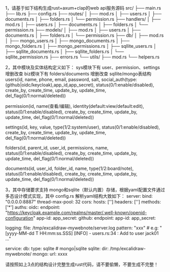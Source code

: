 1，请基于如下结构生成rust+axum+clap的web api服务源码
src/
├── main.rs
├── lib.rs
├── config.rs
├── routes/
│   ├── mod.rs
│   ├── users.rs
│   ├── documents.rs
│   ├── folders.rs
│   └── permission.rs
├── handlers/
│   ├── mod.rs
│   ├── users.rs
│   ├── documents.rs
│   ├── folders.rs
│   └── permission.rs
├── models/
│   ├── mod.rs
│   ├── users.rs
│   ├── documents.rs
│   ├── folders.rs
│   └── permission.rs
├── db/
│   ├── mod.rs
│   ├── mongo_users.rs
│   ├── mongo_documents.rs
│   ├── mongo_folders.rs
│   ├── mongo_permissions.rs
│   ├── sqllite_users.rs
│   ├── sqllite_documents.rs
│   ├── sqllite_folders.rs
│   └── sqllite_permission.rs
├── errors.rs
└── utils/
    ├── mod.rs
    └── helpers.rs

2，其中模块及实体结构定义如下：
sys模块下有 user、permission、settings 增删改查
biz模块下有 folders/documents 增删改查
sqllite/mongo表结构
users(id, name, phone, email, password, salt, social_auth(type:(github|oidc/keycloak),app_id,app_secret), status(0/1:enable/disabled), create_by, create_time, update_by, update_time, del_flag(0/1:normal/deleted))

permission(id, name(查看/编辑), identity(default:view/default:edit), status(0/1:enable/disabled), create_by, create_time, update_by, update_time, del_flag(0/1:normal/deleted))

settings(id, key, value, type(1/2:system/user), status(0/1:enable/disabled), create_by, create_time, update_by, update_time, del_flag(0/1:normal/deleted))

folders(id, parent_id, user_id, permissions, name, status(0/1:enable/disabled), create_by, create_time, update_by, update_time, del_flag(0/1:normal/deleted))

documents(id, user_id, folder_id, name, type(1/2:board/note), status(0/1:enable/disabled), create_by, create_time, update_by, update_time, del_flag(0/1:normal/deleted))

3，其中存储要求支持 mongo和sqlite（默认内置）存储，根据yaml配置文件通过多态设计模式实现，其中 config.rs 解析yaml结构大致如下：
server:
  bind: "0.0.0.0:8887"
  thread-max-pool: 32
  cors:
    hosts: ['']
    headers: ['']
    methods: ['*']
  auths:
    oidc:
      endpoint: "https://keycloak.example.com/realms/master/.well-known/openid-configuration"
      app-id:
      app_secret:
     github:
      endpoint: 
      app-id: 
      app_secret:

logging:
  file: /tmp/excalidraw-mywebnote/server.log
  pattern: "xxx" # e.g: "[yyyy-MM-dd T HH:mm:ss.SSS] [INFO] - users.rs:34 : Add to user jack01 ..."

service:
  db:
    type: sqlite # mongo|sqlite
    sqlite:
      dir: /tmp/excalidraw-mywebnote/
    mongo:
      url: xxxx

请按照如上3点的结构设计完整生成rust代码，请不要偷懒，不要生成不完整！
